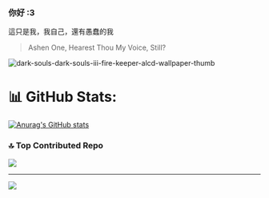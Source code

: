 ### 你好 :3    

這只是我，我自己，還有愚蠢的我

> Ashen One, Hearest Thou My Voice, Still?
> 
![dark-souls-dark-souls-iii-fire-keeper-alcd-wallpaper-thumb](https://github.com/user-attachments/assets/bdd984da-5d71-4f48-b14d-0eb8f8082b4d)

# 📊 GitHub Stats:
[![Anurag's GitHub stats](https://github-readme-stats.vercel.app/api?username=fadd00)](https://github.com/anuraghazra/github-readme-stats)
### 🔝 Top Contributed Repo
![](https://github-contributor-stats.vercel.app/api?username=fadd00&limit=5&theme=dark&combine_all_yearly_contributions=true)

---
[![](https://visitcount.itsvg.in/api?id=fadd00&icon=0&color=0)](https://visitcount.itsvg.in)

